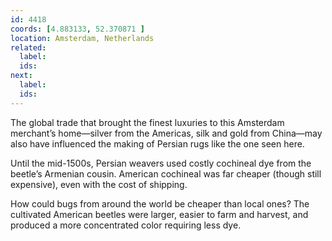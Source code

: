 ```yaml
---
id: 4418
coords: [4.883133, 52.370871 ]
location: Amsterdam, Netherlands
related:
  label:
  ids:
next:
  label:
  ids:
---
```


The global trade that brought the finest luxuries to this Amsterdam merchant’s home—silver from the Americas, silk and gold from China—may also have influenced the making of Persian rugs like the one seen here.

Until the mid-1500s, Persian weavers used costly cochineal dye from the beetle’s Armenian cousin. American cochineal was far cheaper (though still expensive), even with the cost of shipping.

How could bugs from around the world be cheaper than local ones? The cultivated American beetles were larger, easier to farm and harvest, and produced a more concentrated color requiring less dye.
